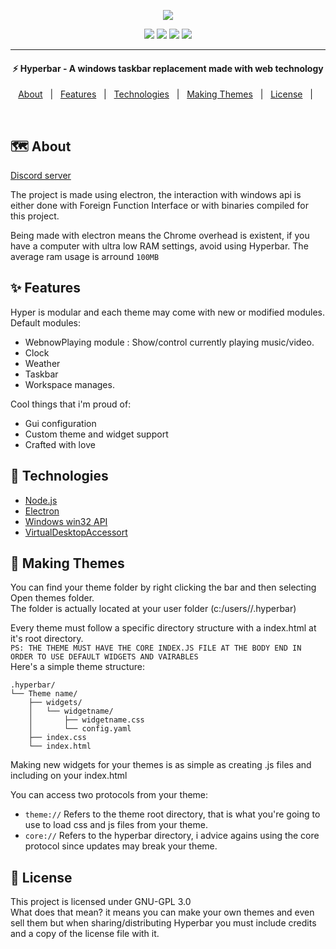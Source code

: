 <p align="center"><img src="https://i.imgur.com/W8xDQCG.png"></p>

<p  align="center">
<img src="https://img.shields.io/badge/PLATFORM-Windows%20x64-%2300A3FF?style=flat-square&logo=window"/> <img src="https://img.shields.io/discord/763847972013342740?color=%2300A9FF&label=Discord&logo=discord&logoColor=%23ffffff&style=flat-square"/> <img src="https://img.shields.io/david/nodgear/hyperbar?color=%2300A3FF&logo=npm&style=flat-square"/> <img src="https://img.shields.io/badge/CODE%20STYLE-Standard-%2300A3FF?logo=javascript&style=flat-square">
</p>

<hr>
<h4 align="center">⚡ Hyperbar - A windows taskbar replacement made with web technology</h1>
<p align="center">
  <a href="#-about">About</a> &#xa0; | &#xa0;
  <a href="#-features">Features</a> &#xa0; | &#xa0;
  <a href="#-technologies">Technologies</a> &#xa0; | &#xa0;
  <a href="#-making-themes">Making Themes</a> &#xa0; | &#xa0;
  <a href="#-license">License</a> &#xa0; | &#xa0;
</p>
<br>

## 🗺️ About ##
[Discord server](https://discord.gg/MEKtpUPBeU)

The project is made using electron, the interaction with windows api is either done with Foreign Function Interface or with binaries compiled for this project.

Being made with electron means the Chrome overhead is existent, if you have a computer with ultra low RAM settings, avoid using Hyperbar. The average ram usage is arround `100MB`

## ✨ Features ##
Hyper is modular and each theme may come with new or modified modules.<br>
Default modules:<br>
 - WebnowPlaying module : Show/control currently playing music/video.
 - Clock
 - Weather
 - Taskbar
 - Workspace manages.

Cool things that i'm proud of:
 - Gui configuration
 - Custom theme and widget support
 - Crafted with love

## 🚀 Technologies ##
- [Node.js](https://nodejs.org/en/)
- [Electron](https://www.electronjs.org/)
- [Windows win32 API](https://docs.microsoft.com/en-us/windows/win32/apiindex/windows-api-list)
- [VirtualDesktopAccessort](https://github.com/Ciantic/VirtualDesktopAccessor)

## 📐 Making Themes ##
You can find your theme folder by right clicking the bar and then selecting Open themes folder.<bR>
The folder is actually located at your user folder (c:/users/<your username>/.hyperbar)<br>

Every theme must follow a specific directory structure with a index.html at it's root directory.<br>
`PS: THE THEME MUST HAVE THE CORE INDEX.JS FILE AT THE BODY END IN ORDER TO USE DEFAULT WIDGETS AND VAIRABLES`<br>
Here's a simple theme structure:
```
.hyperbar/
└── Theme name/
    ├── widgets/
    │   └── widgetname/
    │       ├── widgetname.css
    │       └── config.yaml
    ├── index.css
    └── index.html
```

Making new widgets for your themes is as simple as creating .js files and including on your index.html

You can access two protocols from your theme:<br>
 - `theme://` Refers to the theme root directory, that is what you're going to use to load css and js files from your theme.
 - `core://` Refers to the hyperbar directory, i advice agains using the core protocol since updates may break your theme.

## 📝 License ##
This project is licensed under GNU-GPL 3.0<br>
What does that mean? it means you can make your own themes and even sell them but when sharing/distributing Hyperbar you must include credits and a copy of the license file with it.
